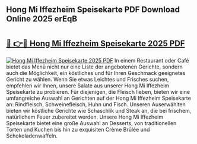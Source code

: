 ## Hong Mi Iffezheim Speisekarte PDF Download Online 2025 erEqB

# <h2><a href="http://gca2pjf.nevu.top/?p=Hong+Mi+Iffezheim+Speisekarte">🔗 👉🔴 Hong Mi Iffezheim Speisekarte 2025 PDF</a></h2>

[![Hong Mi Iffezheim Speisekarte 2025 PDF](https://i.imgur.com/dBaPXMq.png)](http://gca2pjf.nevu.top/?p=Hong+Mi+Iffezheim+Speisekarte)
In einem Restaurant oder Café bietet das Menü nicht nur eine Liste der angebotenen Gerichte, sondern auch die Möglichkeit, ein köstliches und für Ihren Geschmack geeignetes Gericht zu wählen. Wenn Sie etwas Leichtes und Frisches suchen, empfehlen wir Ihnen, unsere Salate aus unserer Hong Mi Iffezheim Speisekarte zu probieren. Für diejenigen, die Fleisch lieben, bieten wir eine umfangreiche Auswahl an Gerichten auf der Hong Mi Iffezheim Speisekarte an: Rindfleisch, Schweinefleisch, Huhn und Fisch. Unseren Auserwählten bieten wir köstliche Gerichte wie Schaschlik und Steak an, die bei frischem, natürlichem Feuer zubereitet werden. Unsere Hong Mi Iffezheim Speisekarte bietet eine große Auswahl an Desserts, von traditionellen Torten und Kuchen bis hin zu exquisiten Crème Brûlée und Schokoladenwaffeln.
